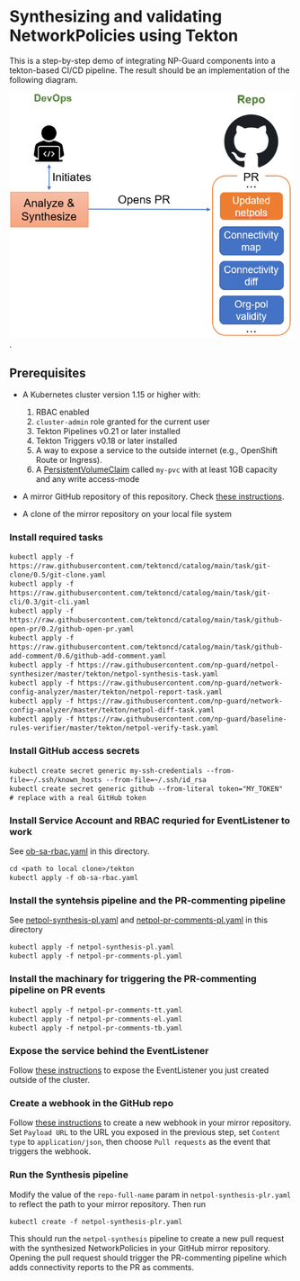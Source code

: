 # Synthesizing and validating NetworkPolicies using Tekton

This is a step-by-step demo of integrating NP-Guard components into a tekton-based CI/CD pipeline. The result should be an implementation of the following diagram.

![CI-integration](https://github.com/np-guard/np-guard.github.io/raw/master/ci-integration-option.png).

## Prerequisites
* A Kubernetes cluster version 1.15 or higher with:
  1. RBAC enabled 
  2. `cluster-admin` role granted for the current user
  3. Tekton Pipelines v0.21 or later installed 
  4. Tekton Triggers v0.18 or later installed
  5. A way to expose a service to the outside internet (e.g., OpenShift Route or Ingress).
  6. A [PersistentVolumeClaim](https://kubernetes.io/docs/concepts/storage/persistent-volumes/#persistentvolumeclaims) called `my-pvc` with at least 1GB capacity and any write access-mode

* A mirror GitHub repository of this repository. Check [these instructions](https://docs.github.com/en/repositories/creating-and-managing-repositories/duplicating-a-repository).
* A clone of the mirror repository on your local file system

### Install required tasks
```commandline
kubectl apply -f https://raw.githubusercontent.com/tektoncd/catalog/main/task/git-clone/0.5/git-clone.yaml
kubectl apply -f https://raw.githubusercontent.com/tektoncd/catalog/main/task/git-cli/0.3/git-cli.yaml
kubectl apply -f https://raw.githubusercontent.com/tektoncd/catalog/main/task/github-open-pr/0.2/github-open-pr.yaml
kubectl apply -f https://raw.githubusercontent.com/tektoncd/catalog/main/task/github-add-comment/0.6/github-add-comment.yaml
kubectl apply -f https://raw.githubusercontent.com/np-guard/netpol-synthesizer/master/tekton/netpol-synthesis-task.yaml
kubectl apply -f https://raw.githubusercontent.com/np-guard/network-config-analyzer/master/tekton/netpol-report-task.yaml
kubectl apply -f https://raw.githubusercontent.com/np-guard/network-config-analyzer/master/tekton/netpol-diff-task.yaml
kubectl apply -f https://raw.githubusercontent.com/np-guard/baseline-rules-verifier/master/tekton/netpol-verify-task.yaml
```

### Install GitHub access secrets
```commandline
kubectl create secret generic my-ssh-credentials --from-file=~/.ssh/known_hosts --from-file=~/.ssh/id_rsa
kubectl create secret generic github --from-literal token="MY_TOKEN"  # replace with a real GitHub token
```

### Install Service Account and RBAC requried for EventListener to work
See [ob-sa-rbac.yaml](ob-sa-rbac.yaml) in this directory.
```commandline
cd <path to local clone>/tekton
kubectl apply -f ob-sa-rbac.yaml
```
### Install the syntehsis pipeline and the PR-commenting pipeline
See [netpol-synthesis-pl.yaml](netpol-synthesis-pl.yaml) and [netpol-pr-comments-pl.yaml](netpol-pr-comments-pl.yaml) in this directory
```commandline
kubectl apply -f netpol-synthesis-pl.yaml
kubectl apply -f netpol-pr-comments-pl.yaml
```

### Install the machinary for triggering the PR-commenting pipeline on PR events
```commandline
kubectl apply -f netpol-pr-comments-tt.yaml
kubectl apply -f netpol-pr-comments-el.yaml
kubectl apply -f netpol-pr-comments-tb.yaml
```

### Expose the service behind the EventListener
Follow [these instructions](https://tekton.dev/docs/triggers/eventlisteners/#exposing-an-eventlistener-outside-of-the-cluster) to expose the EventListener you just created outside of the cluster.

### Create a webhook in the GitHub repo
Follow [these instructions](https://docs.github.com/en/developers/webhooks-and-events/webhooks/creating-webhooks) to create a new webhook in your mirror repository. Set `Payload URL` to the URL you exposed in the previous step, set `Content type` to `application/json`, then choose `Pull requests` as the event that triggers the webhook.

### Run the Synthesis pipeline
Modify the value of the `repo-full-name` param in `netpol-synthesis-plr.yaml` to reflect the path to your mirror repository. Then run
```commandline
kubectl create -f netpol-synthesis-plr.yaml
```
This should run the `netpol-synthesis` pipeline to create a new pull request with the synthesized NetworkPolicies in your GitHub mirror repository. Opening the pull request should trigger the PR-commenting pipeline which adds connectivity reports to the PR as comments.
